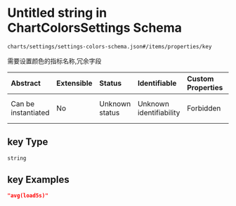 # Untitled string in ChartColorsSettings Schema

```txt
charts/settings/settings-colors-schema.json#/items/properties/key
```

需要设置颜色的指标名称,冗余字段

| Abstract            | Extensible | Status         | Identifiable            | Custom Properties | Additional Properties | Access Restrictions | Defined In                                                                                                 |
| :------------------ | :--------- | :------------- | :---------------------- | :---------------- | :-------------------- | :------------------ | :--------------------------------------------------------------------------------------------------------- |
| Can be instantiated | No         | Unknown status | Unknown identifiability | Forbidden         | Allowed               | none                | [settings-colors-schema.json\*](../out/charts/settings/settings-colors-schema.json "open original schema") |

## key Type

`string`

## key Examples

```json
"avg(load5s)"
```
